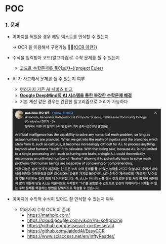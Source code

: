 # POC

### 1. 문제

- 이미지를 찍었을 경우 해당 텍스트를 인식할 수 있는지
    
    → OCR 을 이용해서 구현가능 🙆‍♂️([OCR 이란?](OCR%20%E1%84%8B%E1%85%B5%E1%84%85%E1%85%A1%E1%86%AB%20013ea6e612f8432191220a772c01a034.md)) 
    
- 수식을 입력받아 코드(알고리즘)로 수학 문제를 풀 수 있는지
    - [코드로 수학문제를 풀어보쟈~!(project Euler)](%E1%84%8F%E1%85%A9%E1%84%83%E1%85%B3%E1%84%85%E1%85%A9%20%E1%84%89%E1%85%AE%E1%84%92%E1%85%A1%E1%86%A8%E1%84%86%E1%85%AE%E1%86%AB%E1%84%8C%E1%85%A6%E1%84%85%E1%85%B3%E1%86%AF%20%E1%84%91%E1%85%AE%E1%86%AF%E1%84%8B%E1%85%A5%E1%84%87%E1%85%A9%E1%84%8C%E1%85%A3~!(project%20Euler)%20a409d574b15f40b69a749fda64ab154e.md)
- AI 가 사고해서 문제를 풀 수 있는지 여부
    - [여러가지 기존 AI 서비스 비교](%E1%84%8B%E1%85%A7%E1%84%85%E1%85%A5%E1%84%80%E1%85%A1%E1%84%8C%E1%85%B5%20%E1%84%80%E1%85%B5%E1%84%8C%E1%85%A9%E1%86%AB%20AI%20%E1%84%89%E1%85%A5%E1%84%87%E1%85%B5%E1%84%89%E1%85%B3%20%E1%84%87%E1%85%B5%E1%84%80%E1%85%AD%204ce7cc3d7df84a95b9d5be70b4806df8.md)
    - [**Google DeepMind의 AI 시스템을 통한 복잡한 수학문제 해결**](https://www.technologyreview.com/2024/07/25/1095315/google-deepminds-ai-systems-can-now-solve-complex-math-problems/)
    - 기본 계산 같은 경우는 간단한 알고리즘으로 처리가 가능하다
    
    ![image.png](POC%204991266be0994109b9d59d9f98a08b30/image.png)
    
- 이미지에 수학적 수식이 있어도 잘 인식할 수 있는지 여부
    - 여러가지 수학 OCR 이 존재
        - https://mathpix.com/
        - https://cloud.google.com/vision?hl=ko#pricing
        - https://github.com/tesseract-ocr/tesseract
        - https://github.com/JaidedAI/EasyOCR
        - https://www.sciaccess.net/en/InftyReader/